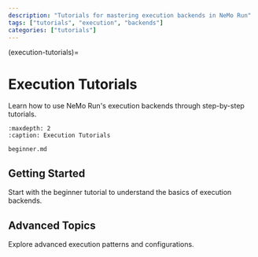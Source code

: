 ```yaml
---
description: "Tutorials for mastering execution backends in NeMo Run"
tags: ["tutorials", "execution", "backends"]
categories: ["tutorials"]
---
```


(execution-tutorials)=
# Execution Tutorials

Learn how to use NeMo Run's execution backends through step-by-step tutorials.

```{toctree}
:maxdepth: 2
:caption: Execution Tutorials

beginner.md
```

## Getting Started

Start with the beginner tutorial to understand the basics of execution backends.

## Advanced Topics

Explore advanced execution patterns and configurations.
